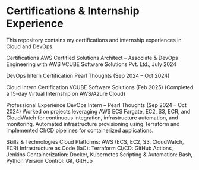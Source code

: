 # Certifications & Internship Experience

This repository contains my certifications and internship experiences in Cloud and DevOps.

Certifications
AWS Certified Solutions Architect – Associate & DevOps Engineering with AWS
VCUBE Software Solutions Pvt. Ltd., July 2024

DevOps Intern Certification
Pearl Thoughts (Sep 2024 – Oct 2024)

Cloud Intern Certification
VCUBE Software Solutions (Feb 2025)
(Completed a 15-day Virtual Internship on AWS/Azure Cloud)


Professional Experience
DevOps Intern – Pearl Thoughts (Sep 2024 – Oct 2024)
Worked on projects leveraging AWS ECS Fargate, EC2, S3, ECR, and CloudWatch for continuous integration, infrastructure automation, and monitoring.
Automated infrastructure provisioning using Terraform and implemented CI/CD pipelines for containerized applications.

Skills & Technologies
Cloud Platforms: AWS (ECS, EC2, S3, CloudWatch, ECR)
Infrastructure as Code (IaC): Terraform
CI/CD: GitHub Actions, Jenkins
Containerization: Docker, Kubernetes
Scripting & Automation: Bash, Python
Version Control: Git, GitHub
